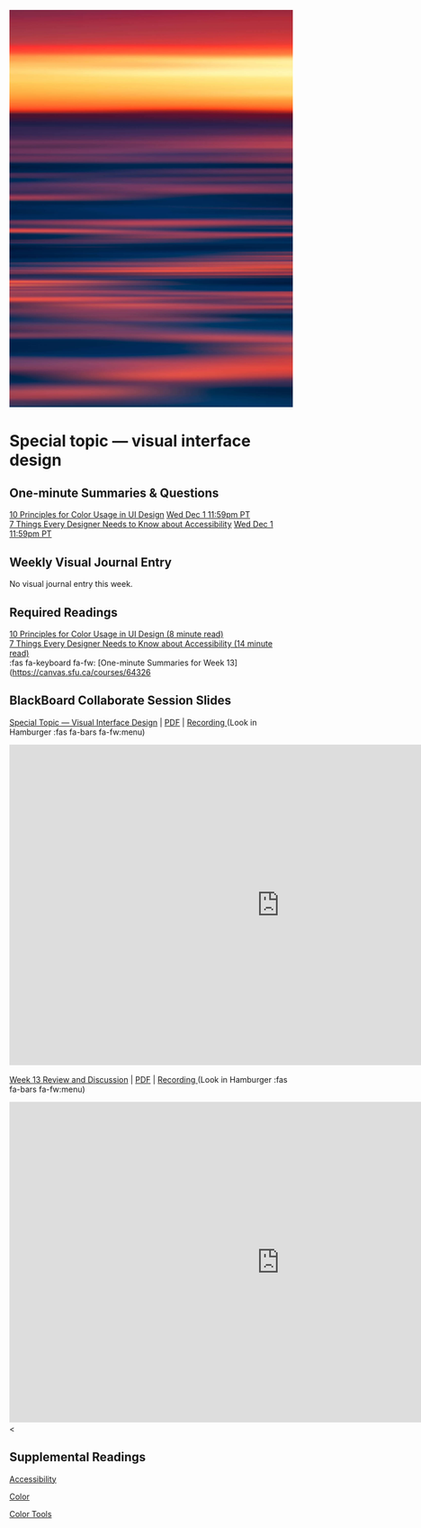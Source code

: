 ![Abstract Image](assets/images/dave-hoefler-vl2uAIdBWJ8-unsplash.jpg ':class=banner-image')

# Special topic — visual interface design

## One-minute Summaries & Questions
[10 Principles for Color Usage in UI Design](https://canvas.sfu.ca/courses/64326/assignments/662741) <span class='badge'> [Wed Dec 1 11:59pm PT](https://www.timeanddate.com/worldclock/fixedtime.html?msg=One-minute+Summaries+for+Week+13+Due+Date&iso=20211201T235900&p1=256)</span>  
[7 Things Every Designer Needs to Know about Accessibility](https://canvas.sfu.ca/courses/64326/assignments/662742) <span class='badge'> [Wed Dec 1 11:59pm PT](https://www.timeanddate.com/worldclock/fixedtime.html?msg=One-minute+Summaries+for+Week+13+Due+Date&iso=20211201T235900&p1=256)</span>  

## Weekly Visual Journal Entry
No visual journal entry this week.  

## Required Readings  
[10 Principles for Color Usage in UI Design (8 minute read)](https://uxdesign.cc/10-principles-for-color-usage-in-ui-design-65174b213004)  
[7 Things Every Designer Needs to Know about Accessibility (14 minute read)](https://medium.com/salesforce-ux/7-things-every-designer-needs-to-know-about-accessibility-64f105f0881b)  
:fas fa-keyboard fa-fw: [One-minute Summaries for Week 13](https://canvas.sfu.ca/courses/64326

## BlackBoard Collaborate Session Slides
[Special Topic — Visual Interface Design](https://docs.google.com/presentation/d/e/2PACX-1vQTVjy5QLeBSkKsjEdm4ejtE7A8k8lohb6ARn2_tnThJIRvWPBV0XmsBuqjh85B3iaiEpUqpH4yjbHu/pub?start=false&loop=false&delayms=3000) | [PDF](https://canvas.sfu.ca/courses/64326/files/folder/Downloads/Slides%20PDFs/Mini-Lectures%20and%20Activities/Week-13) | [Recording ](https://canvas.sfu.ca/courses/64326/external_tools/3544) (Look in Hamburger :fas fa-bars fa-fw:menu)  

<div class="video-container-16by9"><iframe src="https://docs.google.com/presentation/d/e/2PACX-1vQTVjy5QLeBSkKsjEdm4ejtE7A8k8lohb6ARn2_tnThJIRvWPBV0XmsBuqjh85B3iaiEpUqpH4yjbHu/embed?start=false&loop=false&delayms=3000" frameborder="0" width="960" height="569" allowfullscreen="true" mozallowfullscreen="true" webkitallowfullscreen="true"></iframe></div>

[Week 13 Review and Discussion](https://docs.google.com/presentation/d/e/2PACX-1vRBk36lgxcLyFLvl_J3HL8iI4nNbzqB_z2m6SOdSPqbxZ-gMf_2_PUpNjYN6X1YMR0-7__UpWFFHZeM/pub?start=false&loop=false&delayms=3000) | [PDF](https://canvas.sfu.ca/courses/64326/files/folder/Downloads/Slides%20PDFs/Review%20and%20Discussion/Week-13) | [Recording ](https://canvas.sfu.ca/courses/64326/external_tools/3544) (Look in Hamburger :fas fa-bars fa-fw:menu)  

<div class="video-container-16by9"><iframe src="https://docs.google.com/presentation/d/e/2PACX-1vRdfDDdBLFcwOJ4qUNWlGzyffy8qmRVZ32nsNwjT_Y2RjaBiFskNiVZKyTEWODwQqU1A1G85HAG9PaL/embed?start=false&loop=false&delayms=3000" frameborder="0" width="960" height="569" allowfullscreen="true" mozallowfullscreen="true" webkitallowfullscreen="true"></iframe><</div>

## Supplemental Readings  

[Accessibility](ux-techniques-guide/04.how-to-bridge-the-gap-between-the-problem-space-and-design-space/accessibility.md ':include')

[Color](ux-techniques-guide/06.what-are-the-essentials-of-visual-design/color.md ':include')

[Color Tools](ux-techniques-guide/06.what-are-the-essentials-of-visual-design/color-tools.md ':include')
